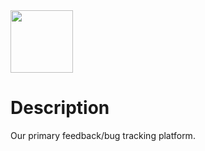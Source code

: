 <img src="https://cdn.discordapp.com/attachments/420760590076608526/834202785238614068/GithubTitle_Feedbacky.png" height="100">

# Description

Our primary feedback/bug tracking platform. 
